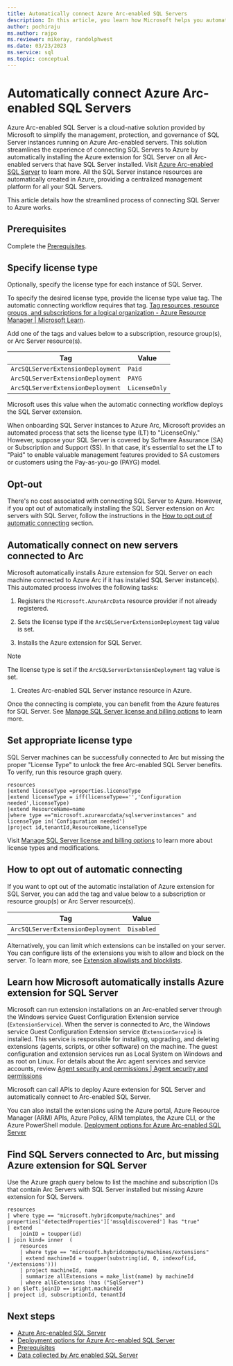 ```yaml
---
title: Automatically connect Azure Arc-enabled SQL Servers
description: In this article, you learn how Microsoft helps you automatically connect SQL Server instance resources to Azure Arc at scale.
author: pochiraju
ms.author: rajpo
ms.reviewer: mikeray, randolphwest
ms.date: 03/23/2023
ms.service: sql
ms.topic: conceptual
---
```

# Automatically connect Azure Arc-enabled SQL Servers

Azure Arc-enabled SQL Server is a cloud-native solution provided by Microsoft to simplify the management, protection, and governance of SQL Server instances running on Azure Arc-enabled servers. This solution streamlines the experience of connecting SQL Servers to Azure by automatically installing the Azure extension for SQL Server on all Arc-enabled servers that have SQL Server installed. Visit [Azure Arc-enabled SQL Server](overview.md) to learn more. All the SQL Server instance resources are automatically created in Azure, providing a centralized management platform for all your SQL Servers.

This article details how the streamlined process of connecting SQL Server to Azure works.

## Prerequisites

Complete the [Prerequisites](prerequisites.md).

## Specify license type

Optionally, specify the license type for each instance of SQL Server.

To specify the desired license type, provide the license type value tag. The automatic connecting workflow requires that tag. [Tag resources, resource groups, and subscriptions for a logical organization - Azure Resource Manager | Microsoft Learn](/azure/azure-resource-manager/management/tag-resources).

Add one of the tags and values below to a subscription, resource group(s), or Arc Server resource(s).

| Tag | Value |
| --- | ----- |
| `ArcSQLServerExtensionDeployment` | `Paid` |
| `ArcSQLServerExtensionDeployment` | `PAYG` |
| `ArcSQLServerExtensionDeployment` | `LicenseOnly` |

Microsoft uses this value when the automatic connecting workflow deploys the SQL Server extension.

When onboarding SQL Server instances to Azure Arc, Microsoft provides an automated process that sets the license type (LT) to "LicenseOnly." However, suppose your SQL Server is covered by Software Assurance (SA) or Subscription and Support (SS). In that case, it's essential to set the LT to "Paid" to enable valuable management features provided to SA customers or customers using the Pay-as-you-go (PAYG) model.

## Opt-out

There's no cost associated with connecting SQL Server to Azure. However, if you opt out of automatically installing the SQL Server extension on Arc servers with SQL Server, follow the instructions in the [How to opt out of automatic connecting](#how-to-opt-out-automatic-connecting) section.

## Automatically connect on new servers connected to Arc

Microsoft automatically installs Azure extension for SQL Server on each machine connected to Azure Arc if it has installed SQL Server instance(s). This automated process involves the following tasks:

1. Registers the  `Microsoft.AzureArcData` resource provider if not already registered.

1. Sets the license type if the `ArcSQLServerExtensionDeployment` tag value is set.

1. Installs the Azure extension for SQL Server.

> [!NOTE]
> The license type is set if the `ArcSQLServerExtensionDeployment` tag value is set.

1. Creates Arc-enabled SQL Server instance resource in Azure.

Once the connecting is complete, you can benefit from the Azure features for SQL Server. See [Manage SQL Server license and billing options](manage-license-type.md) to learn more.

## Set appropriate license type

SQL Server machines can be successfully connected to Arc but missing the proper "License Type" to unlock the free Arc-enabled SQL Server benefits. To verify, run this resource graph query.

```msgraph-interactive
resources
|extend licenseType =properties.licenseType
|extend licenseType = iff(licenseType=='','Configuration needed',licenseType)
|extend ResourceName=name
|where type =="microsoft.azurearcdata/sqlserverinstances" and licenseType in('Configuration needed')
|project id,tenantId,ResourceName,licenseType
```

Visit [Manage SQL Server license and billing options](manage-license-type.md) to learn more about license types and modifications.

## How to opt out of automatic connecting

If you want to opt out of the automatic installation of Azure extension for SQL Server, you can add the tag and value below to a subscription or resource group(s) or Arc Server resource(s).

| Tag | Value |
| --- | ----- |
| `ArcSQLServerExtensionDeployment` | `Disabled` |

Alternatively, you can limit which extensions can be installed on your server. You can configure lists of the extensions you wish to allow and block on the server. To learn more, see [Extension allowlists and blocklists](/azure/azure-arc/servers/security-overview#extension-allowlists-and-blocklists).

## Learn how Microsoft automatically installs Azure extension for SQL Server

Microsoft can run extension installations on an Arc-enabled server through the Windows service Guest Configuration Extension service (`ExtensionService`). When the server is connected to Arc, the Windows service Guest Configuration Extension service (`ExtensionService`) is installed. This service is responsible for installing, upgrading, and deleting extensions (agents, scripts, or other software) on the machine. The guest configuration and extension services run as Local System on Windows and as root on Linux. For details about the Arc agent services and service accounts, review [Agent security and permissions | Agent security and permissions](/azure/azure-arc/servers/security-overview#agent-security-and-permissions)

Microsoft can call APIs to deploy Azure extension for SQL Server and automatically connect to Arc-enabled SQL Server.

You can also install the extensions using the Azure portal, Azure Resource Manager (ARM) APIs, Azure Policy, ARM templates, the Azure CLI, or the Azure PowerShell module. [Deployment options for Azure Arc-enabled SQL Server](deployment-options.md)

## Find SQL Servers connected to Arc, but missing Azure extension for SQL Server

Use the Azure graph query below to list the machine and subscription IDs that contain Arc Servers with SQL Server installed but missing Azure extension for SQL Servers.

```msgraph-interactive
resources
| where type == "microsoft.hybridcompute/machines" and properties['detectedProperties']['mssqldiscovered'] has "true"
| extend
    joinID = toupper(id)
| join kind= inner  (
    resources
    | where type == "microsoft.hybridcompute/machines/extensions"
    | extend machineId = toupper(substring(id, 0, indexof(id, '/extensions')))
    | project machineId, name
    | summarize allExtensions = make_list(name) by machineId
    | where allExtensions !has ("SqlServer")
) on $left.joinID == $right.machineId
| project id, subscriptionId, tenantId
```

## Next steps

- [Azure Arc-enabled SQL Server](overview.md)
- [Deployment options for Azure Arc-enabled SQL Server](deployment-options.md)
- [Prerequisites](prerequisites.md)
- [Data collected by Arc enabled SQL Server](data-collection.md)